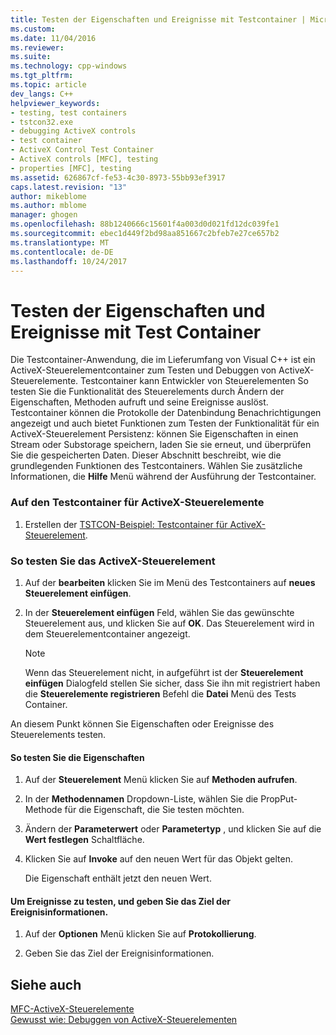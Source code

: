 ```yaml
---
title: Testen der Eigenschaften und Ereignisse mit Testcontainer | Microsoft Docs
ms.custom: 
ms.date: 11/04/2016
ms.reviewer: 
ms.suite: 
ms.technology: cpp-windows
ms.tgt_pltfrm: 
ms.topic: article
dev_langs: C++
helpviewer_keywords:
- testing, test containers
- tstcon32.exe
- debugging ActiveX controls
- test container
- ActiveX Control Test Container
- ActiveX controls [MFC], testing
- properties [MFC], testing
ms.assetid: 626867cf-fe53-4c30-8973-55bb93ef3917
caps.latest.revision: "13"
author: mikeblome
ms.author: mblome
manager: ghogen
ms.openlocfilehash: 88b1240666c15601f4a003d0d021fd12dc039fe1
ms.sourcegitcommit: ebec1d449f2bd98aa851667c2bfeb7e27ce657b2
ms.translationtype: MT
ms.contentlocale: de-DE
ms.lasthandoff: 10/24/2017
---
```

# <a name="testing-properties-and-events-with-test-container"></a>Testen der Eigenschaften und Ereignisse mit Test Container
Die Testcontainer-Anwendung, die im Lieferumfang von Visual C++ ist ein ActiveX-Steuerelementcontainer zum Testen und Debuggen von ActiveX-Steuerelemente. Testcontainer kann Entwickler von Steuerelementen So testen Sie die Funktionalität des Steuerelements durch Ändern der Eigenschaften, Methoden aufruft und seine Ereignisse auslöst. Testcontainer können die Protokolle der Datenbindung Benachrichtigungen angezeigt und auch bietet Funktionen zum Testen der Funktionalität für ein ActiveX-Steuerelement Persistenz: können Sie Eigenschaften in einen Stream oder Substorage speichern, laden Sie sie erneut, und überprüfen Sie die gespeicherten Daten. Dieser Abschnitt beschreibt, wie die grundlegenden Funktionen des Testcontainers. Wählen Sie zusätzliche Informationen, die **Hilfe** Menü während der Ausführung der Testcontainer.  
  
### <a name="to-access-the-activex-control-test-container"></a>Auf den Testcontainer für ActiveX-Steuerelemente  
  
1.  Erstellen der [TSTCON-Beispiel: Testcontainer für ActiveX-Steuerelement](../visual-cpp-samples.md).  
  
### <a name="to-test-your-activex-control"></a>So testen Sie das ActiveX-Steuerelement  
  
1.  Auf der **bearbeiten** klicken Sie im Menü des Testcontainers auf **neues Steuerelement einfügen**.  
  
2.  In der **Steuerelement einfügen** Feld, wählen Sie das gewünschte Steuerelement aus, und klicken Sie auf **OK**. Das Steuerelement wird in dem Steuerelementcontainer angezeigt.  
  
    > [!NOTE]
    >  Wenn das Steuerelement nicht, in aufgeführt ist der **Steuerelement einfügen** Dialogfeld stellen Sie sicher, dass Sie ihn mit registriert haben die **Steuerelemente registrieren** Befehl die **Datei** Menü des Tests Container.  
  
 An diesem Punkt können Sie Eigenschaften oder Ereignisse des Steuerelements testen.  
  
#### <a name="to-test-properties"></a>So testen Sie die Eigenschaften  
  
1.  Auf der **Steuerelement** Menü klicken Sie auf **Methoden aufrufen**.  
  
2.  In der **Methodennamen** Dropdown-Liste, wählen Sie die PropPut-Methode für die Eigenschaft, die Sie testen möchten.  
  
3.  Ändern der **Parameterwert** oder **Parametertyp** , und klicken Sie auf die **Wert festlegen** Schaltfläche.  
  
4.  Klicken Sie auf **Invoke** auf den neuen Wert für das Objekt gelten.  
  
     Die Eigenschaft enthält jetzt den neuen Wert.  
  
#### <a name="to-test-events-and-specify-the-destination-of-event-information"></a>Um Ereignisse zu testen, und geben Sie das Ziel der Ereignisinformationen.  
  
1.  Auf der **Optionen** Menü klicken Sie auf **Protokollierung**.  
  
2.  Geben Sie das Ziel der Ereignisinformationen.  
  
## <a name="see-also"></a>Siehe auch  
 [MFC-ActiveX-Steuerelemente](../mfc/mfc-activex-controls.md)   
 [Gewusst wie: Debuggen von ActiveX-Steuerelementen](/visualstudio/debugger/how-to-debug-an-activex-control)


